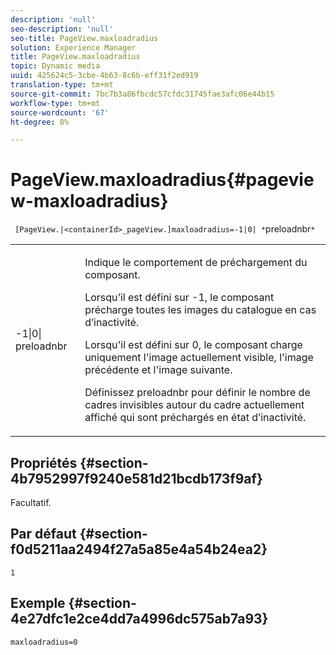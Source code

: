 ```yaml
---
description: 'null'
seo-description: 'null'
seo-title: PageView.maxloadradius
solution: Experience Manager
title: PageView.maxloadradius
topic: Dynamic media
uuid: 425624c5-3cbe-4b63-8c6b-eff31f2ed919
translation-type: tm+mt
source-git-commit: 7bc7b3a86fbcdc57cfdc31745fae3afc06e44b15
workflow-type: tm+mt
source-wordcount: '67'
ht-degree: 8%

---
```



# PageView.maxloadradius{#pageview-maxloadradius}

` [PageView.|<containerId>_pageView.]maxloadradius=-1|0| *`preloadnbr`*`

<table id="table_985ADD6C9BD04C629A84C9C625CCCFEB"> 
 <tbody> 
  <tr> 
   <td colname="col1"> <p><span class="codeph">-1|0|<span class="varname"> preloadnbr</span></span> </p> </td> 
   <td colname="col2"> <p>Indique le comportement de préchargement du composant. </p> <p>Lorsqu’il est défini sur <span class="codeph"> -1</span>, le composant précharge toutes les images du catalogue en cas d’inactivité. </p> <p> Lorsqu'il est défini sur <span class="codeph"> 0</span>, le composant charge uniquement l'image actuellement visible, l'image précédente et l'image suivante. </p> <p>Définissez <span class="codeph"><span class="varname"> preloadnbr</span></span> pour définir le nombre de cadres invisibles autour du cadre actuellement affiché qui sont préchargés en état d’inactivité. </p> </td> 
  </tr> 
 </tbody> 
</table>

## Propriétés {#section-4b7952997f9240e581d21bcdb173f9af}

Facultatif.

## Par défaut {#section-f0d5211aa2494f27a5a85e4a54b24ea2}

`1`

## Exemple {#section-4e27dfc1e2ce4dd7a4996dc575ab7a93}

`maxloadradius=0`
